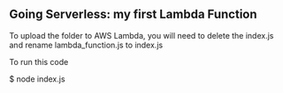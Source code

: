 ## Going Serverless: my first Lambda Function

To upload the folder to AWS Lambda, you will need to delete the index.js and rename lambda_function.js to index.js

To run this code

$ node index.js